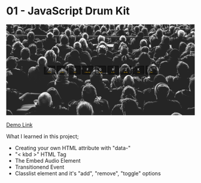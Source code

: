 # 01 - JavaScript Drum Kit

![This is an image](https://github.com/HakanOzdemir85/5_JavaScript-30-Days-Challenge/blob/main/01%20-%20JavaScript%20Drum%20Kit/cover.png)

[Demo Link](https://htmlpreview.github.io/?https://github.com/HakanOzdemir85/5_JavaScript-30-Days-Challenge/blob/main/01%20-%20JavaScript%20Drum%20Kit/index.html)

What I learned in this project;

- Creating your own HTML attribute with "data-"
- "< kbd >" HTML Tag
- The Embed Audio Element
- Transitionend Event
- Classlist element and it's "add", "remove", "toggle" options
